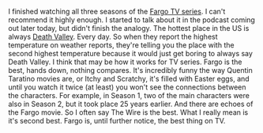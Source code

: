 I finished watching all three seasons of the <a href="https://en.wikipedia.org/wiki/Fargo_(TV_series)">Fargo TV series</a>. I can't recommend it highly enough. I started to talk about it in the podcast coming out later today, but didn't finish the analogy. The hottest place in the US is always <a href="https://www.nps.gov/deva/learn/nature/weather-and-climate.htm">Death Valley</a>. Every day. So when they report the highest temperature on weather reports, they're telling you the place with the second highest temperature because it would just get boring to always say Death Valley. I think that may be how it works for TV series. Fargo is the best, hands down, nothing compares. It's incredibly funny the way Quentin Taratino movies are, or Itchy and Scratchy, it's filled with Easter eggs, and until you watch it twice (at least) you won't see the connections between the characters. For example, in Season 1, two of the main characters were also in Season 2, but it took place 25 years earlier. And there are echoes of the Fargo movie. So I often say The Wire is the best. What I really mean is it's second best. Fargo is, until further notice, the best thing on TV.
